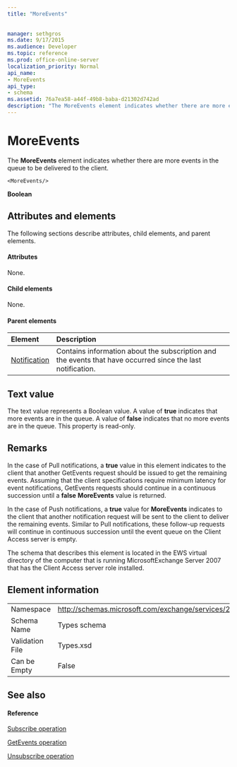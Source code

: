```yaml
---
title: "MoreEvents"
 
 
manager: sethgros
ms.date: 9/17/2015
ms.audience: Developer
ms.topic: reference
ms.prod: office-online-server
localization_priority: Normal
api_name:
- MoreEvents
api_type:
- schema
ms.assetid: 76a7ea58-a44f-49b8-baba-d21302d742ad
description: "The MoreEvents element indicates whether there are more events in the queue to be delivered to the client."
---
```


# MoreEvents

The **MoreEvents** element indicates whether there are more events in the queue to be delivered to the client. 
  
```
<MoreEvents/>
```

 **Boolean**
## Attributes and elements

The following sections describe attributes, child elements, and parent elements.
  
#### Attributes

None.
  
#### Child elements

None.
  
#### Parent elements

|**Element**|**Description**|
|:-----|:-----|
|[Notification](notification-ex15websvcsotherref.md) <br/> |Contains information about the subscription and the events that have occurred since the last notification.  <br/> |
   
## Text value

The text value represents a Boolean value. A value of **true** indicates that more events are in the queue. A value of **false** indicates that no more events are in the queue. This property is read-only. 
  
## Remarks

In the case of Pull notifications, a **true** value in this element indicates to the client that another GetEvents request should be issued to get the remaining events. Assuming that the client specifications require minimum latency for event notifications, GetEvents requests should continue in a continuous succession until a **false** **MoreEvents** value is returned. 
  
In the case of Push notifications, a **true** value for **MoreEvents** indicates to the client that another notification request will be sent to the client to deliver the remaining events. Similar to Pull notifications, these follow-up requests will continue in continuous succession until the event queue on the Client Access server is empty. 
  
The schema that describes this element is located in the EWS virtual directory of the computer that is running MicrosoftExchange Server 2007 that has the Client Access server role installed.
  
## Element information

|||
|:-----|:-----|
|Namespace  <br/> |http://schemas.microsoft.com/exchange/services/2006/types  <br/> |
|Schema Name  <br/> |Types schema  <br/> |
|Validation File  <br/> |Types.xsd  <br/> |
|Can be Empty  <br/> |False  <br/> |
   
## See also

#### Reference

[Subscribe operation](subscribe-operation.md)
  
[GetEvents operation](getevents-operation.md)
  
[Unsubscribe operation](unsubscribe-operation.md)

